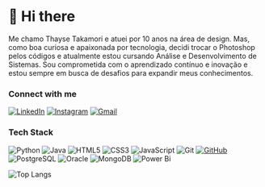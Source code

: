 # 👋 Hi there

Me chamo Thayse Takamori e atuei por 10 anos na área de design. Mas, como boa curiosa e apaixonada por tecnologia, decidi trocar o Photoshop pelos códigos e atualmente estou cursando Análise e Desenvolvimento de Sistemas. Sou comprometida com o aprendizado contínuo e inovação e estou sempre em busca de desafios para expandir meus conhecimentos.

### Connect with me

[![LinkedIn](https://img.shields.io/badge/-LinkedIn-171515?style=for-the-badge&logo=linkedin&logoColor=0077B5)](https://www.linkedin.com/in/thaysetakamori)
[![Instagram](https://img.shields.io/badge/-Instagram-171515?style=for-the-badge&logo=instagram&logoColor=#E1306C)](https://www.instagram.com/thaysetakamori/)
[![Gmail](https://img.shields.io/badge/Gmail-171515?style=for-the-badge&logo=gmail&logoColor=#db4a39)](mailto:thayseavl@gmail.com)

### Tech Stack

![Python](https://img.shields.io/badge/python-171515?style=for-the-badge&logo=python&logoColor=3670A0)
![Java](https://img.shields.io/badge/java-171515.svg?style=for-the-badge&logo=openjdk&logoColor=%23ED8B00)
![HTML5](https://img.shields.io/badge/HTML-171515?style=for-the-badge&logo=html5&logoColor=E34F26)
![CSS3](https://img.shields.io/badge/CSS-171515?style=for-the-badge&logo=css3&logoColor=1572B6)
![JavaScript](https://img.shields.io/badge/JavaScript-171515?style=for-the-badge&logo=javascript&logoColor=F7DF1E)
![Git](https://img.shields.io/badge/GIT-171515?style=for-the-badge&logo=git&logoColor=E44C30)
[![GitHub](https://img.shields.io/badge/GitHub-171515?style=for-the-badge&logo=github&logoColor=gray)](https://github.com/thaysetakamori)
![PostgreSQL](https://img.shields.io/badge/PostgreSQL-171515?style=for-the-badge&logo=postgresql&logoColor=3670A0)
![Oracle](https://img.shields.io/badge/-Oracle%20Database-171515?logo=oracle&logoColor=F80000&style=for-the-badge)
![MongoDB](https://img.shields.io/badge/MongoDB-171515.svg?style=for-the-badge&logo=mongodb&logoColor=234ea94)
![Power Bi](https://img.shields.io/badge/power_bi-171515?style=for-the-badge&logo=powerbi&logoColor=white)

![Top Langs](https://github-readme-stats-git-masterrstaa-rickstaa.vercel.app/api/top-langs/?username=thaysetakamori&layout=compact&bg_color=171515&border_color=171515&title_color=ffffff&text_color=ffffff)
